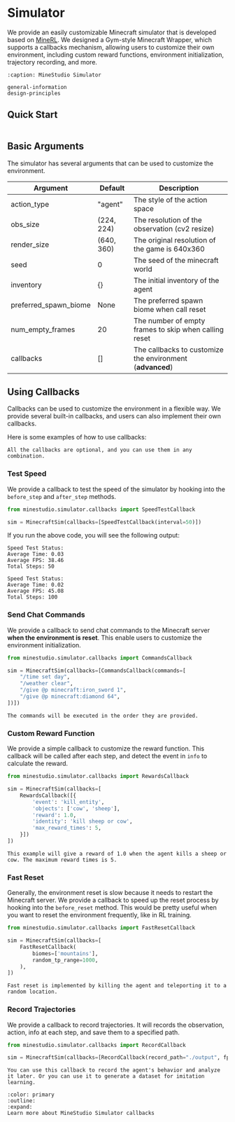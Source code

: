 <!--
 * @Date: 2024-11-29 08:09:07
 * @LastEditors: caishaofei caishaofei@stu.pku.edu.cn
 * @LastEditTime: 2024-12-01 09:12:51
 * @FilePath: /MineStudio/docs/source/simulator/index.md
-->

# Simulator

We provide an easily customizable Minecraft simulator that is developed based on [MineRL](https://github.com/minerllabs/minerl). We designed a Gym-style Minecraft Wrapper, which supports a callbacks mechanism, allowing users to customize their own environment, including custom reward functions, environment initialization, trajectory recording, and more. 

```{toctree}
:caption: MineStudio Simulator

general-information
design-principles
```

## Quick Start

```{include} quick-simulator.md
```

## Basic Arguments

The simulator has several arguments that can be used to customize the environment. 

| Argument | Default | Description |
| --- | --- | --- |
| action_type | "agent" | The style of the action space |
| obs_size | (224, 224) | The resolution of the observation (cv2 resize) |
| render_size | (640, 360) | The original resolution of the game is 640x360 |
| seed | 0 | The seed of the minecraft world |
| inventory | {} | The initial inventory of the agent |
| preferred_spawn_biome | None | The preferred spawn biome when call reset |
| num_empty_frames | 20 | The number of empty frames to skip when calling reset |
| callbacks | [] | The callbacks to customize the environment (**advanced**) |

## Using Callbacks

Callbacks can be used to customize the environment in a flexible way. We provide several built-in callbacks, and users can also implement their own callbacks. 

Here is some examples of how to use callbacks:

```{note}
All the callbacks are optional, and you can use them in any combination. 
```

### Test Speed
We provide a callback to test the speed of the simulator by hooking into the `before_step` and `after_step` methods. 
```python
from minestudio.simulator.callbacks import SpeedTestCallback

sim = MinecraftSim(callbacks=[SpeedTestCallback(interval=50)])
```

If you run the above code, you will see the following output:
```
Speed Test Status: 
Average Time: 0.03 
Average FPS: 38.46 
Total Steps: 50 

Speed Test Status: 
Average Time: 0.02 
Average FPS: 45.08 
Total Steps: 100 
```

### Send Chat Commands

We provide a callback to send chat commands to the Minecraft server **when the environment is reset**. This enable users to customize the environment initialization. 
```python
from minestudio.simulator.callbacks import CommandsCallback

sim = MinecraftSim(callbacks=[CommandsCallback(commands=[
    "/time set day", 
    "/weather clear",
    "/give @p minecraft:iron_sword 1",
    "/give @p minecraft:diamond 64",
])])
```

```{hint}
The commands will be executed in the order they are provided. 
```

### Custom Reward Function

We provide a simple callback to customize the reward function. This callback will be called after each step, and detect the event in ``info`` to calculate the reward. 
```python
from minestudio.simulator.callbacks import RewardsCallback

sim = MinecraftSim(callbacks=[
    RewardsCallback([{
        'event': 'kill_entity', 
        'objects': ['cow', 'sheep'], 
        'reward': 1.0, 
        'identity': 'kill sheep or cow', 
        'max_reward_times': 5, 
    }])
])
```
```{hint}
This example will give a reward of 1.0 when the agent kills a sheep or cow. The maximum reward times is 5. 
```

### Fast Reset

Generally, the environment reset is slow because it needs to restart the Minecraft server. We provide a callback to speed up the reset process by hooking into the `before_reset` method. This would be pretty useful when you want to reset the environment frequently, like in RL training.  
```python
from minestudio.simulator.callbacks import FastResetCallback

sim = MinecraftSim(callbacks=[
    FastResetCallback(
        biomes=['mountains'],
        random_tp_range=1000,
    ), 
])
```
```{hint}
Fast reset is implemented by killing the agent and teleporting it to a random location. 
```

### Record Trajectories

We provide a callback to record trajectories. It will records the observation, action, info at each step, and save them to a specified path. 
```python
from minestudio.simulator.callbacks import RecordCallback

sim = MinecraftSim(callbacks=[RecordCallback(record_path="./output", fps=30)])
```
```{hint}
You can use this callback to record the agent's behavior and analyze it later. Or you can use it to generate a dataset for imitation learning. 
```

```{button-ref}  ./design-principles
:color: primary
:outline:
:expand:
Learn more about MineStudio Simulator callbacks
```